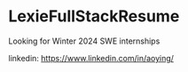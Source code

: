 # LexieFullStackResume
Looking for Winter 2024 SWE internships

linkedin: https://www.linkedin.com/in/aoying/
